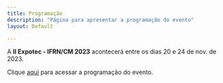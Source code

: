 ```yaml
---
title: Programação
description: "Página para apresentar a programação do evento"
layout: Default

---
```


A **II Expotec - IFRN/CM 2023** acontecerá entre os dias 20 e 24 de nov. de 2023.

Clique [aqui](https://github.com/jp-guimaraes/expotec2023cm/blob/0053929a5f4ea7d1655f45f8557254526b3ac84c/prog1.pdf) para acessar a programação do evento.

